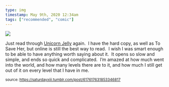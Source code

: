 ```yaml
---
type: img
timestamp: May 9th, 2020 12:34am
tags: ["recommended", "comic"]
---
```

<img src="https://saturdayxiii.github.io/media/617617631853346817.jpg"/>

Just read through <a href="https://www.unicornjelly.com" target="_blank">Unicorn Jelly</a> again.  I have the hard copy, as well as To Save Her, but online is still the best way to read.  I wish I was smart enough to be able to have anything worth saying about it.  It opens so slow and simple, and ends so quick and complicated.  I’m amazed at how much went into the world, and how many levels there are to it, and how much I still get out of it on every level that I have in me.<br/>
 
  
<small>source: https://saturdayxiii.tumblr.com/post/617617631853346817</small>